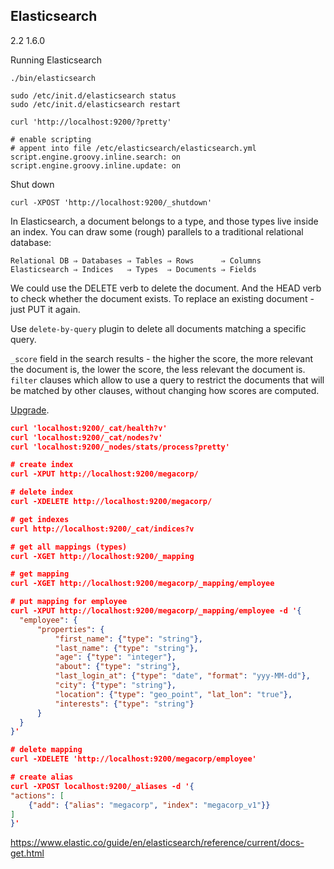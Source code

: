 Elasticsearch
-
2.2
1.6.0

Running Elasticsearch
````
./bin/elasticsearch

sudo /etc/init.d/elasticsearch status
sudo /etc/init.d/elasticsearch restart

curl 'http://localhost:9200/?pretty'
````
````
# enable scripting
# appent into file /etc/elasticsearch/elasticsearch.yml
script.engine.groovy.inline.search: on
script.engine.groovy.inline.update: on
````

Shut down
````
curl -XPOST 'http://localhost:9200/_shutdown'
````

In Elasticsearch, a document belongs to a type, and those types live inside an index.
You can draw some (rough) parallels to a traditional relational database:
````
Relational DB ⇒ Databases ⇒ Tables ⇒ Rows      ⇒ Columns
Elasticsearch ⇒ Indices   ⇒ Types  ⇒ Documents ⇒ Fields
````
We could use the DELETE verb to delete the document.
And the HEAD verb to check whether the document exists.
To replace an existing document - just PUT it again.

Use `delete-by-query` plugin to delete all documents matching a specific query.

`_score` field in the search results - the higher the score,
the more relevant the document is, the lower the score, the less relevant the document is.
`filter` clauses which allow to use a query
to restrict the documents that will be matched by other clauses, without changing how scores are computed.

[Upgrade](https://www.elastic.co/guide/en/elasticsearch/reference/current/setup-upgrade.html).

````json
curl 'localhost:9200/_cat/health?v'
curl 'localhost:9200/_cat/nodes?v'
curl 'localhost:9200/_nodes/stats/process?pretty'

# create index
curl -XPUT http://localhost:9200/megacorp/

# delete index
curl -XDELETE http://localhost:9200/megacorp/

# get indexes
curl http://localhost:9200/_cat/indices?v

# get all mappings (types)
curl -XGET http://localhost:9200/_mapping

# get mapping
curl -XGET http://localhost:9200/megacorp/_mapping/employee

# put mapping for employee
curl -XPUT http://localhost:9200/megacorp/_mapping/employee -d '{
  "employee": {
      "properties": {
          "first_name": {"type": "string"},
          "last_name": {"type": "string"},
          "age": {"type": "integer"},
          "about": {"type": "string"},
          "last_login_at": {"type": "date", "format": "yyy-MM-dd"},
          "city": {"type": "string"},
          "location": {"type": "geo_point", "lat_lon": "true"},
          "interests": {"type": "string"}
      }
  }
}'

# delete mapping
curl -XDELETE 'http://localhost:9200/megacorp/employee'

# create alias
curl -XPOST localhost:9200/_aliases -d '{
"actions": [
    {"add": {"alias": "megacorp", "index": "megacorp_v1"}}
]
}'
````

https://www.elastic.co/guide/en/elasticsearch/reference/current/docs-get.html